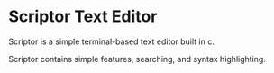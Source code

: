# Scriptor Text Editor
Scriptor is a simple terminal-based text editor built in c.

Scriptor contains simple features, searching, and syntax highlighting.
